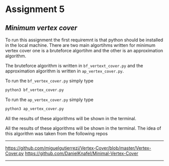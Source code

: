 # Assignment 5

## _Minimum vertex cover_

To run this assignment the first requiremnt is that python should be installed in the local machine. There are two main algortihms written for minimum vertex cover one is a bruteforce algortihm and the other is an approximation algorithm.

The bruteforce algorithm is written in `bf_vertext_cover.py` and the approximation algorithm is written in `ap_vertex_cover.py`.

To run the `bf_vertex_cover.py` simply type

```sh
python3 bf_vertex_cover.py
```

To run the `ap_vertex_cover.py` simply type

```sh
python3 ap_vertex_cover.py
```

All the results of these algorithms will be shown in the terminal.

All the results of these algorithms will be shown in the terminal.
The idea of this algorithm was taken from the following repos

---

https://github.com/miguelgutierrezi/Vertex-Cover/blob/master/Vertex-Cover.py
https://github.com/DanielKnafel/Minimal-Vertex-Cover

---
